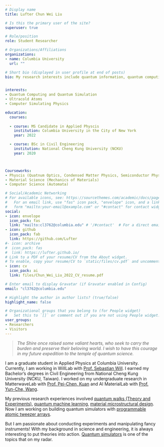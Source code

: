 ```yaml
---
# Display name
title: Lufter Chun Wei Liu

# Is this the primary user of the site?
superuser: true

# Role/position
role: Student Researcher

# Organizations/Affiliations
organizations:
- name: Columbia University
  url: ""

# Short bio (displayed in user profile at end of posts)
bio: My research interests include quantum information, quantum computing, computer simulating physics.


interests:
- Quantum Computing and Quantum Simulation
- Ultracold Atoms
- Computer Simulating Physics

education:
  courses:
  
  - course: MS Candidate in Applied Physcis
    institution: Columbia University in the City of New York
    year: 2022

  - course: BSc in Civil Engineering
    institution: National Cheng Kung University (NCKU)
    year: 2020



Courseworks:
- Physcis (Quatnum Optics, Condensed Matter Physics, Semiconductor Physics and Fabrication, Laser Physics)
- Material Science (Mechanics of Materials) 
- Computer Science (Automata)

# Social/Academic Networking
# For available icons, see: https://sourcethemes.com/academic/docs/page-builder/#icons
#   For an email link, use "fas" icon pack, "envelope" icon, and a link in the
#   form "mailto:your-email@example.com" or "#contact" for contact widget.
social:
- icon: envelope
  icon_pack: fas
  link: "mailto:cl3762@columbia.edu" # '/#contact'  # For a direct email link, use "mailto:test@example.org".
- icon: github
  icon_pack: fab
  link: https://github.com/Lufter
#- icon: archive
#  icon_pack: fas
#  link: https://lufter.github.io/
# Link to a PDF of your resume/CV from the About widget.
# To enable, copy your resume/CV to `static/files/cv.pdf` and uncomment the lines below.
- icon: cv
  icon_pack: ai
  link: files/Chun_Wei_Liu_2022_CV_resume.pdf

# Enter email to display Gravatar (if Gravatar enabled in Config)
email: "cl3762@columbia.edu"

# Highlight the author in author lists? (true/false)
highlight_name: false

# Organizational groups that you belong to (for People widget)
#   Set this to `[]` or comment out if you are not using People widget.
user_groups:
- Researchers
- Visitors
---
```


>*The Shire once raised some valiant hearts, who seek to carry the burden and preserve their beloving world. I wish to have this courage in my future expedition to the temple of quantum science.*

I am a graduate student in Applied Physics at Columbia University. Currently, I am working in WillLab with [Prof. Sebastian Will](https://www.will-lab.com/). I earned my Bachelor’s degrees in Civil Engineering from National Cheng Kung University (NCKU, Taiwan).  I worked on my undergraduate research in MatterwaveLab with [Prof. Pei-Chen, Kuan](https://thelm2005.wixsite.com/website) and AI MaterialLab with [Prof. Yun-Che, Wang](http://myweb.ncku.edu.tw/~yunche/). 

My previous research experiences involved [quantum walks (Theory and Experiments)](https://lufteracademy.netlify.app/project/mwqw/), [quantum machine learning](https://lufteracademy.netlify.app/project/ibmq-camp-2020/), [material microstructural design](https://lufteracademy.netlify.app/project/microdesign/). Now I am working on building quantum simulators with [programmable atomic tweezer arrays](https://lufteracademy.netlify.app/project/tweesr/).

But I am passionate about conducting experiments and manipulating fancy instruments! With my background in science and engineering, it is always interesting to put theories into action. [Quantum simulators](https://quantum-journal.org/papers/q-2020-09-21-327/pdf/) is one of the topics that on my radar. 